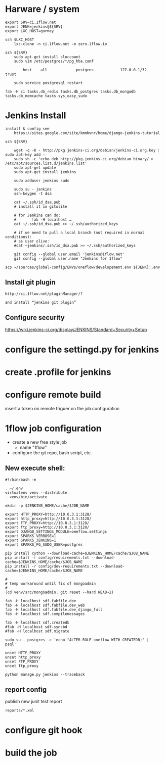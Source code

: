
# Harware / system

    export SRV=ci.1flow.net
    export JENK=jenkins@${SRV}
    export LXC_HOST=gurney

    ssh $LXC_HOST
        lxc-clone -n ci.1flow.net -o zero.1flow.io

    ssh ${SRV}
        sudo apt-get install sloccount
        sudo vim /etc/postgres/*/pg_hba.conf

            host    all             postgres            127.0.0.1/32        trust

        sudo service postgresql restart

    fab -H ci tasks.db_redis tasks.db_postgres tasks.db_mongodb tasks.db_memcache tasks.sys_easy_sudo


# Jenkins Install

    install & config see
        https://sites.google.com/site/kmmbvnr/home/django-jenkins-tutorial

    ssh ${SRV}

        wget -q -O - http://pkg.jenkins-ci.org/debian/jenkins-ci.org.key | sudo apt-key add -
        sudo sh -c 'echo deb http://pkg.jenkins-ci.org/debian binary/ > /etc/apt/sources.list.d/jenkins.list'
        sudo apt-get update
        sudo apt-get install jenkins

        sudo adduser jenkins sudo

        sudo su - jenkins
        ssh-keygen -t dsa

        cat ~/.ssh/id_dsa.pub
        # install it in gitolite

        # for Jenkins can do:
        #       fab -H localhost …
        cat ~/.ssh/id_dsa.pub >> ~/.ssh/authorized_keys

        # if we need to pull a local branch (not required in normal conditions):
        # as user olive:
        #cat ~jenkins/.ssh/id_dsa.pub >> ~/.ssh/authorized_keys

        git config --global user.email 'jenkins@1flow.net'
        git config --global user.name "Jenkins for 1flow"

    scp ~/sources/global-config/ENVs/oneflow/developement.env ${JENK}:.env


## Install git plugin


    http://ci.1flow.net/pluginManager/?

    and install “jenkins git plugin”

## Configure security

https://wiki.jenkins-ci.org/display/JENKINS/Standard+Security+Setup

# configure the settingd.py for jenkins

# create .profile for jenkins


# configure remote build

insert a token on remote triguer on the job configuration

# 1flow job configuration

- create a new free style job
    - name "1flow"
- configure the git repo, bash script, etc.

## New execute shell:

    #!/bin/bash -e

    . ~/.env
    virtualenv venv --distribute
    . venv/bin/activate

    mkdir -p $JENKINS_HOME/cache/$JOB_NAME

    export HTTP_PROXY=http://10.0.3.1:3128/
    export http_proxy=http://10.0.3.1:3128/
    export FTP_PROXY=http://10.0.3.1:3128/
    export ftp_proxy=http://10.0.3.1:3128/
    export DJANGO_SETTINGS_MODULE=oneflow.settings
    export SPARKS_VERBOSE=1
    export SPARKS_JENKINS=1
    export SPARKS_PG_SUDO_USER=postgres

    pip install cython --download-cache=$JENKINS_HOME/cache/$JOB_NAME
    pip install -r config/requirements.txt --download-cache=$JENKINS_HOME/cache/$JOB_NAME
    pip install -r config/dev-requirements.txt --download-cache=$JENKINS_HOME/cache/$JOB_NAME

    #
    # temp workaround until fix of mongoadmin
    #
    (cd venv/src/mongoadmin; git reset --hard HEAD~2)

    fab -H localhost sdf.fabfile.dev
    fab -H localhost sdf.fabfile.dev_web
    fab -H localhost sdf.fabfile.dev_django_full
    fab -H localhost sdf.compilemessages

    fab -H localhost sdf.createdb
    #fab -H localhost sdf.syncbd
    #fab -H localhost sdf.migrate

    sudo su - postgres -c 'echo "ALTER ROLE oneflow WITH CREATEDB;" | psql'

    unset HTTP_PROXY
    unset http_proxy
    unset FTP_PROXY
    unset ftp_proxy

    python manage.py jenkins --traceback


## report config

publish new junit test report

    reports/*.xml


# configure git hook


# build the job
